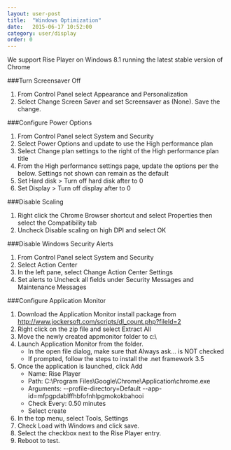 ```yaml
---
layout: user-post
title:  "Windows Optimization"
date:   2015-06-17 10:52:00
category: user/display
order: 0
---
```

We support Rise Player on Windows 8.1 running the latest stable version of Chrome 

###Turn Screensaver Off
1. From Control Panel select Appearance and Personalization
2. Select Change Screen Saver and set Screensaver as (None). Save the change.

###Configure Power Options
1. From Control Panel select System and Security 
2. Select Power Options and update to use the High performance plan
3. Select Change plan settings to the right of the High performance plan title
4. From the High performance settings page, update the options per the below. Settings not shown can remain as the default
5. Set Hard disk > Turn off hard disk after to 0
6. Set Display > Turn off display after to 0

###Disable Scaling
1. Right click the Chrome Browser shortcut and select Properties then select the Compatibility tab 
2. Uncheck Disable scaling on high DPI and select OK

###Disable Windows Security Alerts
1. From Control Panel select System and Security
2. Select Action Center
3. In the left pane, select Change Action Center Settings
4. Set alerts to Uncheck all fields under Security Messages and Maintenance Messages

###Configure Application Monitor
1. Download the Application Monitor install package from http://www.jockersoft.com/scripts/dl_count.php?fileId=2
2. Right click on the zip file and select Extract All
3. Move the newly created appmonitor folder to c:\
4. Launch Application Monitor from the folder.
	* In the open file dialog, make sure that Always ask... is NOT checked
	* If prompted, follow the steps to install the .net framework 3.5
5. Once the application is launched, click Add 
 	* Name: Rise Player
 	* Path: C:\Program Files\Google\Chrome\Application\chrome.exe
 	* Arguments: --profile-directory=Default --app-id=mfpgpdablffhbfofnhlpgmokokbahooi
 	* Check Every: 0.50 minutes
 	* Select create
6. In the top menu, select Tools,  Settings
7. Check Load with Windows and click save.
8. Select the checkbox next to the Rise Player entry.
9. Reboot to test.
